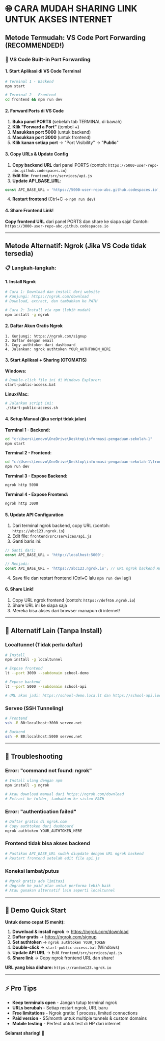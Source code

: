 # 🌐 CARA MUDAH SHARING LINK UNTUK AKSES INTERNET

## Metode Termudah: VS Code Port Forwarding (RECOMMENDED!)

### 🚀 VS Code Built-in Port Forwarding

#### 1. Start Aplikasi di VS Code Terminal

```bash
# Terminal 1 - Backend
npm start

# Terminal 2 - Frontend
cd frontend && npm run dev
```

#### 2. Forward Ports di VS Code

1. **Buka panel PORTS** (sebelah tab TERMINAL di bawah)
2. **Klik "Forward a Port"** (tombol +)
3. **Masukkan port 5000** (untuk backend)
4. **Masukkan port 3000** (untuk frontend)
5. **Klik kanan setiap port** → "Port Visibility" → "**Public**"

#### 3. Copy URLs & Update Config

1. **Copy backend URL** dari panel PORTS (contoh: `https://5000-user-repo-abc.github.codespaces.io`)
2. **Edit file**: `frontend/src/services/api.js`
3. **Update API_BASE_URL**:

```javascript
const API_BASE_URL = 'https://5000-user-repo-abc.github.codespaces.io';
```

4. **Restart frontend** (Ctrl+C → `npm run dev`)

#### 4. Share Frontend Link!

**Copy frontend URL** dari panel PORTS dan share ke siapa saja!
Contoh: `https://3000-user-repo-abc.github.codespaces.io`

---

## Metode Alternatif: Ngrok (Jika VS Code tidak tersedia)

### 📋 Langkah-langkah:

#### 1. Install Ngrok

```bash
# Cara 1: Download dan install dari website
# Kunjungi: https://ngrok.com/download
# Download, extract, dan tambahkan ke PATH

# Cara 2: Install via npm (lebih mudah)
npm install -g ngrok
```

#### 2. Daftar Akun Gratis Ngrok

```
1. Kunjungi: https://ngrok.com/signup
2. Daftar dengan email
3. Copy authtoken dari dashboard
4. Jalankan: ngrok authtoken YOUR_AUTHTOKEN_HERE
```

#### 3. Start Aplikasi + Sharing (OTOMATIS)

**Windows:**

```bash
# Double-click file ini di Windows Explorer:
start-public-access.bat
```

**Linux/Mac:**

```bash
# Jalankan script ini:
./start-public-access.sh
```

#### 4. Setup Manual (jika script tidak jalan)

**Terminal 1 - Backend:**

```bash
cd "c:\Users\Lenovo\OneDrive\Desktop\informasi-pengaduan-sekolah-1"
npm start
```

**Terminal 2 - Frontend:**

```bash
cd "c:\Users\Lenovo\OneDrive\Desktop\informasi-pengaduan-sekolah-1\frontend"
npm run dev
```

**Terminal 3 - Expose Backend:**

```bash
ngrok http 5000
```

**Terminal 4 - Expose Frontend:**

```bash
ngrok http 3000
```

#### 5. Update API Configuration

1. Dari terminal ngrok backend, copy URL (contoh: `https://abc123.ngrok.io`)
2. Edit file: `frontend/src/services/api.js`
3. Ganti baris ini:

```javascript
// Ganti dari:
const API_BASE_URL = 'http://localhost:5000';

// Menjadi:
const API_BASE_URL = 'https://abc123.ngrok.io'; // URL ngrok backend Anda
```

4. Save file dan restart frontend (Ctrl+C lalu `npm run dev` lagi)

#### 6. Share Link!

1. Copy URL ngrok frontend (contoh: `https://def456.ngrok.io`)
2. Share URL ini ke siapa saja
3. Mereka bisa akses dari browser manapun di internet!

---

## 🚀 Alternatif Lain (Tanpa Install)

### Localtunnel (Tidak perlu daftar)

```bash
# Install
npm install -g localtunnel

# Expose frontend
lt --port 3000 --subdomain school-demo

# Expose backend
lt --port 5000 --subdomain school-api

# URL akan jadi: https://school-demo.loca.lt dan https://school-api.loca.lt
```

### Serveo (SSH Tunneling)

```bash
# Frontend
ssh -R 80:localhost:3000 serveo.net

# Backend
ssh -R 80:localhost:5000 serveo.net
```

---

## 🔧 Troubleshooting

### Error: "command not found: ngrok"

```bash
# Install ulang dengan npm
npm install -g ngrok

# Atau download manual dari https://ngrok.com/download
# Extract ke folder, tambahkan ke sistem PATH
```

### Error: "authentication failed"

```bash
# Daftar gratis di ngrok.com
# Copy authtoken dari dashboard
ngrok authtoken YOUR_AUTHTOKEN_HERE
```

### Frontend tidak bisa akses backend

```bash
# Pastikan API_BASE_URL sudah diupdate dengan URL ngrok backend
# Restart frontend setelah edit file api.js
```

### Koneksi lambat/putus

```bash
# Ngrok gratis ada limitasi
# Upgrade ke paid plan untuk performa lebih baik
# Atau gunakan alternatif lain seperti localtunnel
```

---

## 📱 Demo Quick Start

**Untuk demo cepat (5 menit):**

1. **Download & install ngrok** → https://ngrok.com/download
2. **Daftar gratis** → https://ngrok.com/signup
3. **Set authtoken** → `ngrok authtoken YOUR_TOKEN`
4. **Double-click** → `start-public-access.bat` (Windows)
5. **Update API URL** → Edit `frontend/src/services/api.js`
6. **Share link** → Copy ngrok frontend URL dan share!

**URL yang bisa dishare:** `https://random123.ngrok.io`

---

## ⚡ Pro Tips

- **Keep terminals open** - Jangan tutup terminal ngrok
- **URLs berubah** - Setiap restart ngrok, URL baru
- **Free limitations** - Ngrok gratis: 1 process, limited connections
- **Paid version** - $5/month untuk multiple tunnels & custom domains
- **Mobile testing** - Perfect untuk test di HP dari internet

**Selamat sharing! 🎉**
